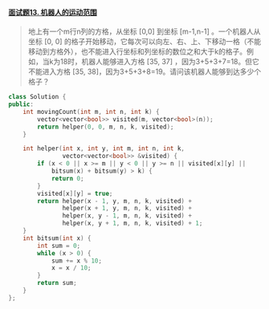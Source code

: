 #### [面试题13. 机器人的运动范围](https://leetcode-cn.com/problems/ji-qi-ren-de-yun-dong-fan-wei-lcof/)

> 地上有一个m行n列的方格，从坐标 [0,0] 到坐标 [m-1,n-1] 。一个机器人从坐标 [0, 0] 的格子开始移动，它每次可以向左、右、上、下移动一格（不能移动到方格外），也不能进入行坐标和列坐标的数位之和大于k的格子。例如，当k为18时，机器人能够进入方格 [35, 37] ，因为3+5+3+7=18。但它不能进入方格 [35, 38]，因为3+5+3+8=19。请问该机器人能够到达多少个格子？

```c++
class Solution {
public:
    int movingCount(int m, int n, int k) {
        vector<vector<bool>> visited(m, vector<bool>(n));
        return helper(0, 0, m, n, k, visited);
    }

    int helper(int x, int y, int m, int n, int k,
               vector<vector<bool>> &visited) {
        if (x < 0 || x >= m || y < 0 || y >= n || visited[x][y] ||
            bitsum(x) + bitsum(y) > k) {
            return 0;
        }
        visited[x][y] = true;
        return helper(x - 1, y, m, n, k, visited) +
               helper(x + 1, y, m, n, k, visited) +
               helper(x, y - 1, m, n, k, visited) +
               helper(x, y + 1, m, n, k, visited) + 1;
    }
    int bitsum(int x) {
        int sum = 0;
        while (x > 0) {
            sum += x % 10;
            x = x / 10;
        }
        return sum;
    }
};
```

